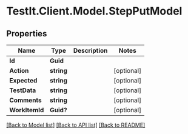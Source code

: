 # TestIt.Client.Model.StepPutModel

## Properties

Name | Type | Description | Notes
------------ | ------------- | ------------- | -------------
**Id** | **Guid** |  | 
**Action** | **string** |  | [optional] 
**Expected** | **string** |  | [optional] 
**TestData** | **string** |  | [optional] 
**Comments** | **string** |  | [optional] 
**WorkItemId** | **Guid?** |  | [optional] 

[[Back to Model list]](../README.md#documentation-for-models) [[Back to API list]](../README.md#documentation-for-api-endpoints) [[Back to README]](../README.md)

